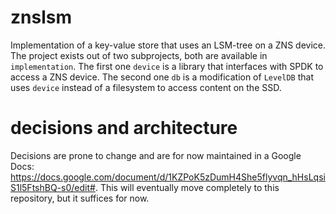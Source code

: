 # znslsm
Implementation of a key-value store that uses an LSM-tree on a ZNS device.
The project exists out of two subprojects, both are available in `implementation`.
The first one `device` is a library that interfaces with SPDK to access a ZNS device.
The second one `db` is a modification of `LevelDB` that uses `device` instead of a filesystem to access content on the SSD.

# decisions and architecture
Decisions are prone to change and are for now maintained in a Google Docs: https://docs.google.com/document/d/1KZPoK5zDumH4She5flyvqn_hHsLqsiS1l5FtshBQ-s0/edit#.
This will eventually move completely to this repository, but it suffices for now. 
